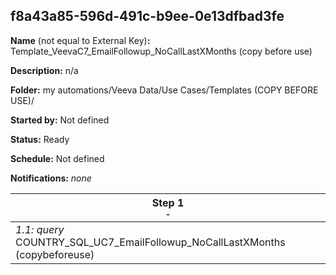 ## f8a43a85-596d-491c-b9ee-0e13dfbad3fe

**Name** (not equal to External Key)**:** Template_VeevaC7_EmailFollowup_NoCallLastXMonths (copy before use)

**Description:** n/a

**Folder:** my automations/Veeva Data/Use Cases/Templates (COPY BEFORE USE)/

**Started by:** Not defined

**Status:** Ready

**Schedule:** Not defined

**Notifications:** _none_


| Step 1<br>_<small>-</small>_ |
| --- |
| _1.1: query_<br>COUNTRY_SQL_UC7_EmailFollowup_NoCallLastXMonths (copybeforeuse) |
